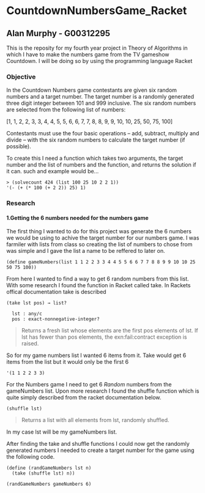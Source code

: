 # CountdownNumbersGame_Racket
## Alan Murphy - G00312295
This is the reposity for my fourth year project in Theory of Algorithms in which I have to make the numbers game from the TV gameshow Countdown. I will be doing so by using the programming language Racket 

### Objective
In the Countdown Numbers game contestants are given six random numbers
and a target number. The target number is a randomly generated three digit
integer between 101 and 999 inclusive. The six random numbers are selected
from the following list of numbers:

[1, 1, 2, 2, 3, 3, 4, 4, 5, 5, 6, 6, 7, 7, 8, 8, 9, 9, 10, 10, 25, 50, 75, 100]

Contestants must use the four basic operations – add, subtract, multiply
and divide – with the six random numbers to calculate the target number
(if possible).

To create this I need a function which takes two arguments, the target number and the list of numbers and the function, and returns the solution if it can. such and example would be...

``` Racket
> (solvecount 424 (list 100 25 10 2 2 1))
'(- (+ (* 100 (+ 2 2)) 25) 1) 
```

### Research
#### 1.Getting the 6 numbers needed for the numbers game
The first thing I wanted to do for this project was generate the 6 numbers we would be using to achive the target number for our numbers game. I was farmiler with lists from class so creating the list of numbers to chose from was simple and I gave the list a name to be reffered to later on.

```
(define gameNumbers(list 1 1 2 2 3 3 4 4 5 5 6 6 7 7 8 8 9 9 10 10 25 50 75 100))
```
From here I wanted to find a way to get 6 random numbers from this list. With some research I found the function in Racket called take. In Rackets offical documentation take is described 

```
(take lst pos) → list?

  lst : any/c
  pos : exact-nonnegative-integer?
```

> Returns a fresh list whose elements are the first pos elements of lst. If lst has fewer than pos elements, the exn:fail:contract exception is raised.

So for my game numbers list I wanted 6 items from it. Take would get 6 items from the list but it would only be the first 6 

```
'(1 1 2 2 3 3)
```
For the Numbers game I need to get 6 *Random* numbers from the gameNumbers list. Upon more research I found the shuffle function which is quite simply described from the racket documentation below.

```
(shuffle lst)
```
>Returns a list with all elements from lst, randomly shuffled.

In my case lst will be my gameNumbers list. 

After finding the take and shuffle functions I could now get the randomly generated numbers I needed to create a target number for the game using the following code.

```
(define (randGameNumbers lst n)
  (take (shuffle lst) n))

(randGameNumbers gameNumbers 6)
```